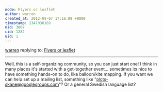 ```yaml
---
node: Flyers or leaflet
author: warren
created_at: 2012-09-07 17:16:09 +0000
timestamp: 1347038169
nid: 3607
cid: 1282
uid: 1
---
```




[warren](../profile/warren) replying to: [Flyers or leaflet](../notes/ola/9-1-2012/flyers-or-leaflet)

----
Well, this is a self-organizing community, so you can just start one! I think in many places it's started with a get-together event... sometimes its nice to have something hands-on to do, like balloon/kite mapping. If you want we can help set up a mailing list, something like "plots-skane@googlegroups.com"? Or a general Swedish language list?